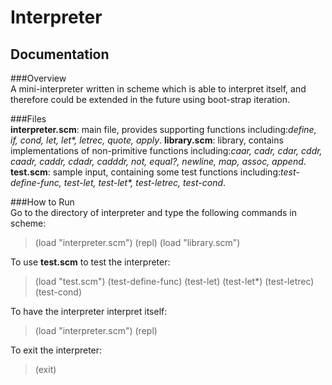 Interpreter
===========

Documentation
-------------

###Overview<br/>
A mini-interpreter written in scheme which is able to interpret itself, and therefore could be extended in the future using boot-strap iteration.

###Files<br/>
<b>interpreter.scm</b>: main file, provides supporting functions including:<i>define, if, cond, let, let*, letrec, quote, apply</i>.
<b>library.scm</b>: library, contains implementations of non-primitive functions including:<i>caar, cadr, cdar, cddr, caadr, caddr, cdadr, cadddr, not, equal?, newline, map, assoc, append</i>.
<b>test.scm</b>: sample input, containing some test functions including:<i>test-define-func, test-let, test-let*, test-letrec, test-cond</i>.

###How to Run<br/>
Go to the directory of interpreter and type the following commands in scheme:
>	(load "interpreter.scm")
	(repl)
	(load "library.scm")

To use <b>test.scm</b> to test the interpreter:
>	(load "test.scm")
	(test-define-func)
	(test-let)
	(test-let*)
	(test-letrec)
	(test-cond)

To have the interpreter interpret itself:
>	(load "interpreter.scm")
	(repl)

To exit the interpreter:
>	(exit)
